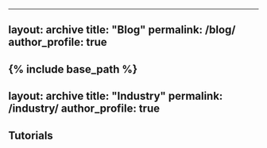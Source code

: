 
---
layout: archive
title: "Blog"
permalink: /blog/
author_profile: true
---
{% include base_path %}
---
layout: archive
title: "Industry"
permalink: /industry/
author_profile: true
---

## Tutorials
    


